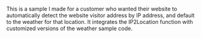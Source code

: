 This is a sample I made for a customer who wanted their website to automatically detect the website visitor address by IP address, and default to the weather for that location. It integrates the IP2Location function with customized versions of the weather sample code.
